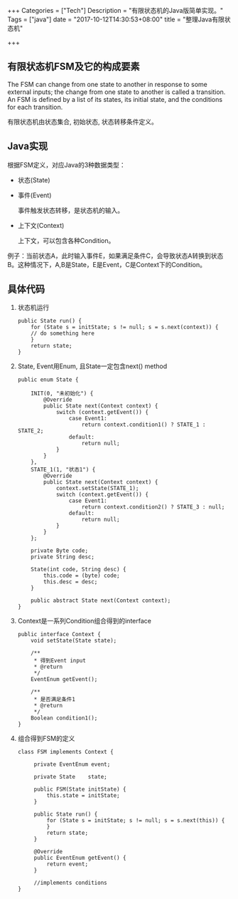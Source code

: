 +++
Categories = ["Tech"]
Description = "有限状态机的Java版简单实现。"
Tags = ["java"]
date = "2017-10-12T14:30:53+08:00"
title = "整理Java有限状态机"

+++

## 有限状态机FSM及它的构成要素<a id="sec-1-1" name="sec-1-1"></a>

The FSM can change from one state to another in response to some external inputs; the change from one state to another is called a transition. An FSM is defined by a list of its states, its initial state, and the conditions for each transition.

有限状态机由状态集合, 初始状态, 状态转移条件定义。

## Java实现<a id="sec-1-2" name="sec-1-2"></a>

根据FSM定义，对应Java的3种数据类型：

-   状态(State)
-   事件(Event)
    
    事件触发状态转移，是状态机的输入。

-   上下文(Context) 
    
    上下文，可以包含各种Condition。

例子：当前状态A，此时输入事件E，如果满足条件C，会导致状态A转换到状态B。这种情况下，A,B是State，E是Event，C是Context下的Condition。

## 具体代码<a id="sec-1-3" name="sec-1-3"></a>

1.  状态机运行
    
        public State run() {
            for (State s = initState; s != null; s = s.next(context)) {
            // do something here
            }
            return state;
        }

2.  State, Event用Enum, 且State一定包含next() method
    
        public enum State {
        
            INIT(0, "未初始化") {
                @Override
                public State next(Context context) {
                    switch (context.getEvent()) {
                        case Event1:
                            return context.condition1() ? STATE_1 : STATE_2;
                        default:
                            return null;
                    }
                }
            },
            STATE_1(1, "状态1") {
                @Override
                public State next(Context context) {
                    context.setState(STATE_1);
                    switch (context.getEvent()) {
                        case Event1:
                            return context.condition2() ? STATE_3 : null;
                        default:
                            return null;
                    }
                }
            };
        
            private Byte code;
            private String desc;
        
            State(int code, String desc) {
                this.code = (byte) code;
                this.desc = desc;
            }
        
            public abstract State next(Context context);
        }

3.  Context是一系列Condition组合得到的interface
    
        public interface Context {
            void setState(State state);
        
            /**
             * 得到Event input
             * @return
             */
            EventEnum getEvent();
        
            /**
             * 是否满足条件1
             * @return
             */
            Boolean condition1();
        }

4.  组合得到FSM的定义
    
        class FSM implements Context {
        
             private EventEnum event;
        
             private State    state;
        
             public FSM(State initState) {
                 this.state = initState;
             }
        
             public State run() {
                 for (State s = initState; s != null; s = s.next(this)) {
                 }
                 return state;
             }
        
             @Override
             public EventEnum getEvent() {
                 return event;
             }
        
             //implements conditions 
        }
